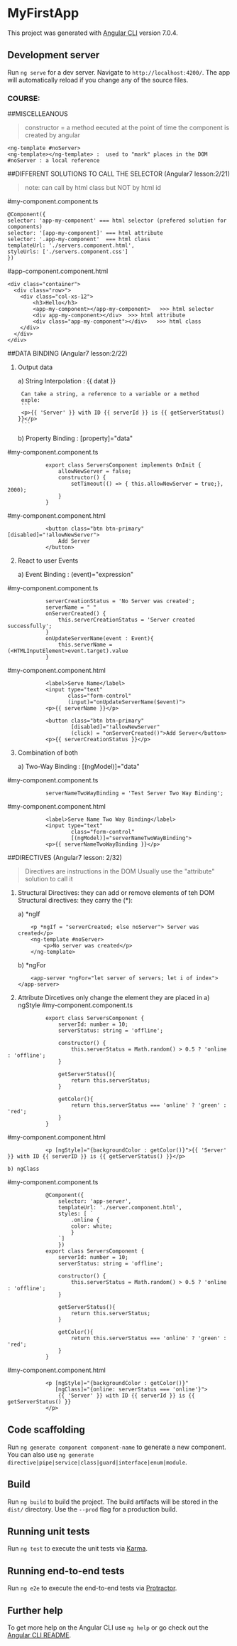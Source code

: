 # MyFirstApp

This project was generated with [Angular CLI](https://github.com/angular/angular-cli) version 7.0.4.

## Development server

Run `ng serve` for a dev server. Navigate to `http://localhost:4200/`. The app will automatically reload if you change any of the source files.


### COURSE:

##MISCELLEANOUS

>constructor = a method eecuted at the point of time the component is created by angular
```
<ng-template #noServer>
<ng-template></ng-template> :  used to "mark" places in the DOM
#noServer : a local reference
```



##DIFFERENT SOLUTIONS TO CALL THE SELECTOR (Angular7 lesson:2/21)
>note: 
>can call by html class but NOT by html id

#my-component.component.ts
```
@Component({
selector: 'app-my-component' === html selector (prefered solution for components)
selector: '[app-my-component]' === html attribute
selector: '.app-my-component'  === html class
templateUrl: './servers.component.html',
styleUrls: ['./servers.component.css']
})
```
#app-component.component.html
```
<div class="container">
  <div class="row>">
    <div class="col-xs-12">
        <h3>Hello</h3>
        <app-my-component></app-my-component>   >>> html selector    
        <div app-my-component></div>  >>> html attribute
        <div class="app-my-component"></div>   >>> html class
    </div>
  </div>
</div>
```

##DATA BINDING (Angular7 lesson:2/22)

1) Output data

    a) String Interpolation : {{ datat }}

        Can take a string, a reference to a variable or a method
        exple: 
        ```
        <p>{{ 'Server' }} with ID {{ serverId }} is {{ getServerStatus() }}</p>
        ```
    b) Property Binding : [property]="data"

#my-component.component.ts 
```
            export class ServersComponent implements OnInit {
                allowNewServer = false;
                constructor() {
                    setTimeout(() => { this.allowNewServer = true;}, 2000);
                }
            }
```
#my-component.component.html 
```
            <button class="btn btn-primary" [disabled]="!allowNewServer">
                Add Server
            </button>
```

2) React to user Events

    a) Event Binding : (event)="expression"

#my-component.component.ts 
```
            serverCreationStatus = 'No Server was created';
            serverName = " "
            onServerCreated() {
                this.serverCreationStatus = 'Server created successfully';
            }
            onUpdateServerName(event : Event){
                this.serverName = (<HTMLInputElement>event.target).value
            }
```
#my-component.component.html
```
            <label>Serve Name</label>
            <input type="text"
                   class="form-control"
                   (input)="onUpdateServerName($event)">
            <p>{{ serverName }}</p>

            <button class="btn btn-primary"
                    [disabled]="!allowNewServer"
                    (click) = "onServerCreated()">Add Server</button>
            <p>{{ serverCreationStatus }}</p>

```
3) Combination of both

    a) Two-Way Binding : [(ngModel)]="data"

#my-component.component.ts
```
            serverNameTwoWayBinding = 'Test Server Two Way Binding';
```
#my-component.component.html
```
            <label>Serve Name Two Way Binding</label>
            <input type="text"
                    class="form-control"
                    [(ngModel)]="serverNameTwoWayBinding">
            <p>{{ serverNameTwoWayBinding }}</p>
```


##DIRECTIVES (Angular7 lesson: 2/32)

>Directives are instructions in the DOM
>Usually use the "attribute" solution to call it

1) Structural Directives: they can add or remove elements of teh DOM
    Structural directives: they carry the (*): 

    a) *ngIf
    ```
        <p *ngIf = "serverCreated; else noServer"> Server was created</p> 
        <ng-template #noServer>
            <p>No server was created</p>
        </ng-template>
    ```
    b) *ngFor
    ```
        <app-server *ngFor="let server of servers; let i of index"></app-server>
    ```


2) Attribute Dircetives only change the element they are placed in
    a) ngStyle
#my-component.component.ts
```
            export class ServersComponent {
                serverId: number = 10;
                serverStatus: string = 'offline'; 

                constructor() {
                    this.serverStatus = Math.random() > 0.5 ? 'online : 'offline';
                }

                getServerStatus(){
                    return this.serverStatus;
                }

                getColor(){
                    return this.serverStatus === 'online' ? 'green' : 'red';
                }
            }
```
#my-component.component.html
```
            <p [ngStyle]="{backgroundColor : getColor()}">{{ 'Server' }} with ID {{ serverID }} is {{ getServerStatus() }}</p>
```

    b) ngClass
#my-component.component.ts
```
            @Component({
                selector: 'app-server',
                templateUrl: './server.component.html',
                styles: [ `
                    .online {
                    color: white;
                    }
                `]
                })
            export class ServersComponent {
                serverId: number = 10;
                serverStatus: string = 'offline'; 

                constructor() {
                    this.serverStatus = Math.random() > 0.5 ? 'online : 'offline';
                }

                getServerStatus(){
                    return this.serverStatus;
                }

                getColor(){
                    return this.serverStatus === 'online' ? 'green' : 'red';
                }
            }
```
#my-component.component.html
```
            <p [ngStyle]="{backgroundColor : getColor()}"
               [ngClass]="{online: serverStatus === 'online'}">
                {{ 'Server' }} with ID {{ serverId }} is {{ getServerStatus() }}
            </p>
```




## Code scaffolding

Run `ng generate component component-name` to generate a new component. You can also use `ng generate directive|pipe|service|class|guard|interface|enum|module`.

## Build

Run `ng build` to build the project. The build artifacts will be stored in the `dist/` directory. Use the `--prod` flag for a production build.

## Running unit tests

Run `ng test` to execute the unit tests via [Karma](https://karma-runner.github.io).

## Running end-to-end tests

Run `ng e2e` to execute the end-to-end tests via [Protractor](http://www.protractortest.org/).

## Further help

To get more help on the Angular CLI use `ng help` or go check out the [Angular CLI README](https://github.com/angular/angular-cli/blob/master/README.md).
